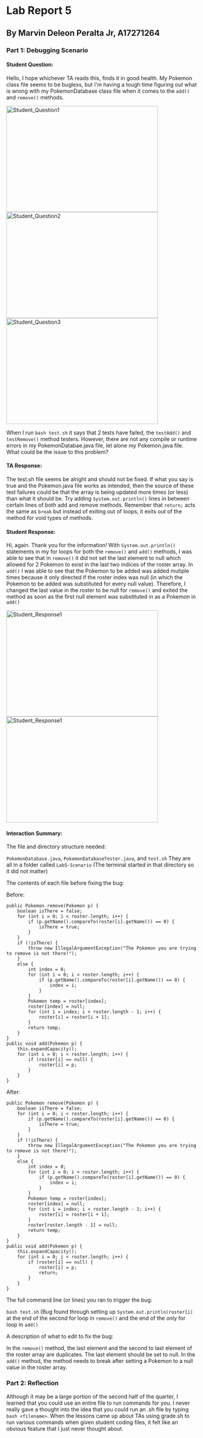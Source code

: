 # Lab Report 5

## By Marvin Deleon Peralta Jr, A17271264

### Part 1: Debugging Scenario

#### Student Question:

Hello, I hope whichever TA reads this, finds it in good health. My Pokemon class file seems to be bugless, but I'm having a tough time figuring out what is wrong with my PokemonDatabase class file when it comes to the `add()` and `remove()` methods.

<img src="Lab5_StudentQ.png" alt="Student_Question1" width="400" height="280">

<img src="Lab5_StudentQ2.png" alt="Student_Question2" width="400" height="280">

<img src="Lab5_StudentQ3.png" alt="Student_Question3" width="400" height="280">

When I run `bash test.sh` it says that 2 tests have failed, the `testAdd()` and `testRemove()` method testers. However, there are not any compile or runtime errors in my PokemonDatabae.java file, let alone my Pokemon.java file. What could be the issue to this problem?

#### TA Response:

The test.sh file seems be alright and should not be fixed. If what you say is true and the Pokemon.java file works as intended, then the source of these test failures could be that the array is being updated more times (or less) than what it should be. Try adding `System.out.println()` lines in between certain lines of both add and remove methods. Remember that `return;` acts the same as `break` but instead of exiting out of loops, it exits out of the method for void types of methods. 

#### Student Response:

Hi, again. Thank you for the information! With `System.out.println()` statements in my for loops for both the `remove()` and `add()` methods, I was able to see that in `remove()` it did not set the last element to null which allowed for 2 Pokemon to exist in the last two indices of the roster array. In `add()` I was able to see that the Pokemon to be added was added mutiple times because it only directed if the roster index was null (in which the Pokemon to be added was substituted for every null value). Therefore, I changed the last value in the roster to be null for `remove()` and exited the method as soon as the first null element was substituted in as a Pokemon in `add()`

<img src="Lab5_StudentR1.png" alt="Student_Response1" width="400" height="280">

<img src="Lab5_StudentR2.png" alt="Student_Response1" width="400" height="280">

#### Interaction Summary:

The file and directory structure needed:

`PokemonDatabase.java`, `PokemonDatabaseTester.java`, and `test.sh`
They are all in a folder called `Lab5-Scenario` (The terminal started in that directory so it did not matter)

The contents of each file before fixing the bug:

Before:
```
public Pokemon remove(Pokemon p) {
    boolean isThere = false;
    for (int i = 0; i < roster.length; i++) {
        if (p.getName().compareTo(roster[i].getName()) == 0) {
            isThere = true;
        }
    }
    if (!isThere) {
        throw new IllegalArgumentException("The Pokemon you are trying to remove is not there!");
    }
    else {
        int index = 0;
        for (int i = 0; i < roster.length; i++) {
            if (p.getName().compareTo(roster[i].getName()) == 0) {
                index = i;
            }
        }
        Pokemon temp = roster[index];
        roster[index] = null;
        for (int i = index; i < roster.length - 1; i++) {
            roster[i] = roster[i + 1];
        }
        return temp;
    }
}
public void add(Pokemon p) {
    this.expandCapacity();
    for (int i = 0; i < roster.length; i++) {
        if (roster[i] == null) {
            roster[i] = p;
        }
    }
}
```

After:
```
public Pokemon remove(Pokemon p) {
    boolean isThere = false;
    for (int i = 0; i < roster.length; i++) {
        if (p.getName().compareTo(roster[i].getName()) == 0) {
            isThere = true;
        }
    }
    if (!isThere) {
        throw new IllegalArgumentException("The Pokemon you are trying to remove is not there!");
    }
    else {
        int index = 0;
        for (int i = 0; i < roster.length; i++) {
            if (p.getName().compareTo(roster[i].getName()) == 0) {
                index = i;
            }
        }
        Pokemon temp = roster[index];
        roster[index] = null;
        for (int i = index; i < roster.length - 1; i++) {
            roster[i] = roster[i + 1];
        }
        roster[roster.length - 1] = null;
        return temp;
    }
}
public void add(Pokemon p) {
    this.expandCapacity();
    for (int i = 0; i < roster.length; i++) {
        if (roster[i] == null) {
            roster[i] = p;
            return;
        }
    }
}
```

The full command line (or lines) you ran to trigger the bug:

`bash test.sh`
(Bug found through setting up `System.out.println(roster[i)` at the end of the second for loop in `remove()` and the end of the only for loop in `add()`

A description of what to edit to fix the bug:

In the `remove()` method, the last element and the second to last element of the roster array are duplicates. The last element should be set to null. In the `add()` method, the method needs to break after setting a Pokemon to a null value in the roster array.

### Part 2: Reflection

Although it may be a large portion of the second half of the quarter, I learned that you could use an entire file to run commands for you. I never really gave a thought into the idea that you could run an .sh file by typing `bash <filename>`. When the lessons came up about TAs using grade.sh to run various commands when given student coding files, it felt like an obvious feature that I just never thought about. 

